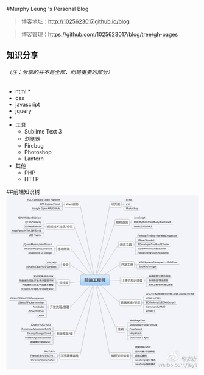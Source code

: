 #Murphy Leung 's Personal Blog

>博客地址：http://1025623017.github.io/blog

>博客管理：https://github.com/1025623017/blog/tree/gh-pages

## 知识分享
###### （注：分享的并不是全部，而是重要的部分）

* html
  * 
* css
* javascript
* jquery
* 
* 工具
  * Sublime Text 3
  * 浏览器
  * Firebug
  * Photoshop
  * Lantern
* 其他
  * PHP
  * HTTP

##前端知识树
![GitHub Logo](images/tree.jpg)
